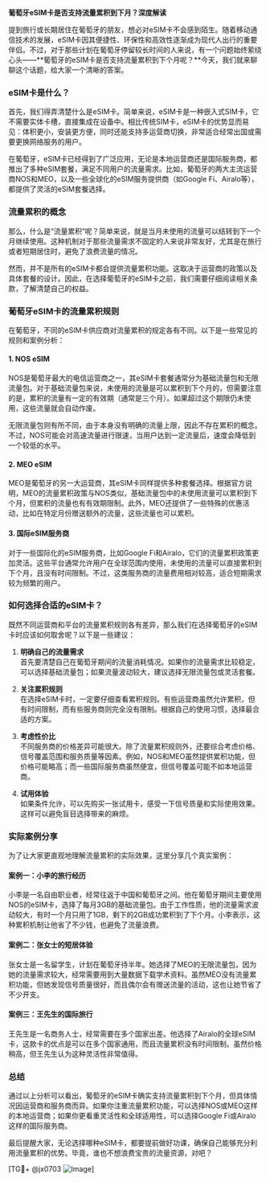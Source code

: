 **葡萄牙eSIM卡是否支持流量累积到下月？深度解读**

提到旅行或长期居住在葡萄牙的朋友，想必对eSIM卡不会感到陌生。随着移动通信技术的发展，eSIM卡因其便捷性、环保性和高效性逐渐成为现代人出行的重要伴侣。不过，对于那些计划在葡萄牙停留较长时间的人来说，有一个问题始终萦绕心头——**葡萄牙的eSIM卡是否支持流量累积到下个月呢？**今天，我们就来聊聊这个话题，给大家一个清晰的答案。

### eSIM卡是什么？

首先，我们得弄清楚什么是eSIM卡。简单来说，eSIM卡是一种嵌入式SIM卡，它不需要实体卡槽，直接集成在设备中。相比传统SIM卡，eSIM卡的优势显而易见：体积更小，安装更方便，同时还能支持多运营商切换，非常适合经常出国或需要更换网络服务的用户。

在葡萄牙，eSIM卡已经得到了广泛应用，无论是本地运营商还是国际服务商，都推出了多种eSIM套餐，满足不同用户的流量需求。比如，葡萄牙的两大主流运营商NOS和MEO，以及一些全球化的eSIM服务提供商（如Google Fi、Airalo等），都提供了灵活的eSIM套餐选择。

### 流量累积的概念

那么，什么是“流量累积”呢？简单来说，就是当月未使用的流量可以结转到下一个月继续使用。这种机制对于那些流量需求不固定的人来说非常友好，尤其是在旅行或者短期居住时，避免了浪费流量的情况。

然而，并不是所有的eSIM卡都会提供流量累积功能。这取决于运营商的政策以及具体套餐的设计。因此，在选择葡萄牙的eSIM卡之前，我们需要仔细阅读相关条款，了解清楚自己的权益。

### 葡萄牙eSIM卡的流量累积规则

在葡萄牙，不同的eSIM卡供应商对流量累积的规定各有不同。以下是一些常见的规则和案例分析：

#### 1. **NOS eSIM**
NOS是葡萄牙最大的电信运营商之一，其eSIM卡套餐通常分为基础流量包和无限流量包。对于基础流量包来说，未使用的流量是可以累积到下个月的，但需要注意的是，累积的流量有一定的有效期（通常是三个月）。如果超过这个期限仍未使用，这些流量就会自动作废。

无限流量包则有所不同，由于本身没有明确的流量上限，因此不存在累积的概念。不过，NOS可能会对高速流量进行限速，当用户达到一定流量后，速度会降低到一个较低的水平。

#### 2. **MEO eSIM**
MEO是葡萄牙的另一大运营商，其eSIM卡同样提供多种套餐选择。根据官方说明，MEO的流量累积政策与NOS类似，基础流量包中的未使用流量可以累积到下个月，但累积的流量也有有效期限制。此外，MEO还提供了一些特殊的优惠活动，比如在特定月份赠送额外的流量，这些流量也可以累积。

#### 3. **国际eSIM服务商**
对于一些国际化的eSIM服务商，比如Google Fi和Airalo，它们的流量累积政策更加灵活。这些平台通常允许用户在全球范围内使用，未使用的流量可以直接累积到下个月，且没有时间限制。不过，这类服务商的流量费用相对较高，适合短期需求较为频繁的用户。

### 如何选择合适的eSIM卡？

既然不同运营商和平台的流量累积规则各有差异，那么我们在选择葡萄牙的eSIM卡时应该如何取舍呢？以下是一些建议：

1. **明确自己的流量需求**  
   首先要清楚自己在葡萄牙期间的流量消耗情况。如果你的流量需求比较稳定，可以选择基础流量包；如果流量波动较大，建议选择无限流量包或灵活套餐。

2. **关注累积规则**  
   在选择eSIM卡时，一定要仔细查看累积规则。有些运营商虽然允许累积，但有时间限制，而有些服务商则完全没有限制。根据自己的使用习惯，选择最合适的方案。

3. **考虑性价比**  
   不同服务商的价格差异可能很大。除了流量累积规则外，还要综合考虑价格、信号覆盖范围和服务质量等因素。例如，NOS和MEO虽然提供累积功能，但价格可能略高；而一些国际服务商虽然便宜，但信号覆盖可能不如本地运营商。

4. **试用体验**  
   如果条件允许，可以先购买一张试用卡，感受一下信号质量和实际使用效果。这样可以避免盲目选择带来的麻烦。

### 实际案例分享

为了让大家更直观地理解流量累积的实际效果，这里分享几个真实案例：

#### 案例一：小李的旅行经历
小李是一名自由职业者，经常往返于中国和葡萄牙之间。他在葡萄牙期间主要使用NOS的eSIM卡，选择了每月3GB的基础流量包。由于工作性质，他的流量需求波动较大，有时一个月只用了1GB，剩下的2GB成功累积到了下个月。小李表示，这种累积机制让他省了不少钱，也避免了流量浪费。

#### 案例二：张女士的短居体验
张女士是一名留学生，计划在葡萄牙待半年。她选择了MEO的无限流量包，因为她的流量需求较大，经常需要用到大量数据下载学术资料。虽然MEO没有流量累积功能，但她发现信号质量很好，而且偶尔会有赠送流量的活动，这也让她节省了不少开支。

#### 案例三：王先生的国际旅行
王先生是一名商务人士，经常需要在多个国家出差。他选择了Airalo的全球eSIM卡，这款卡的优点是可以在多个国家通用，而且流量累积没有时间限制。虽然价格稍高，但王先生认为这种灵活性非常值得。

### 总结

通过以上分析可以看出，葡萄牙的eSIM卡确实支持流量累积到下个月，但具体情况因运营商和服务商而异。如果你注重流量累积功能，可以选择NOS或MEO这样的本地运营商；如果你更看重灵活性和全球适用性，可以选择Google Fi或Airalo这样的国际服务商。

最后提醒大家，无论选择哪种eSIM卡，都要提前做好功课，确保自己能够充分利用流量累积的优势。毕竟，谁也不想浪费宝贵的流量资源，对吧？

[TG💪+ @jx0703 ![Image](https://github.com/user-attachments/assets/dbca1d08-cadb-493c-b0ec-ad6f7a83f270)]